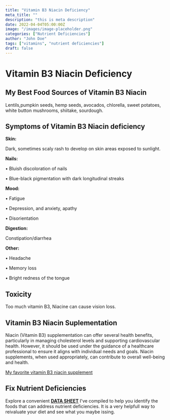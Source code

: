 ```yaml
---
title: "Vitamin B3 Niacin Deficiency"
meta_title: ""
description: "this is meta description"
date: 2022-04-04T05:00:00Z
image: "/images/image-placeholder.png"
categories: ["Nutrient Deficiencies"]
author: "John Doe"
tags: ["vitamins", "nutrient deficiencies"]
draft: false
---
```

  <h1>Vitamin B3 Niacin Deficiency</h1>
            <h2>My Best Food Sources of Vitamin B3 Niacin</h2>
          <p>
          Lentils,pumpkin seeds, hemp seeds, avocados, chlorella, sweet potatoes, white button mushrooms, shiitake, sourdough.</p>
<h2>Symptoms of Vitamin B3 Niacin deficiency</h2>
<p><b>Skin:</b></p> <p>Dark, sometimes scaly rash to develop on skin areas exposed to sunlight.</p>
<p><b>Nails:</b> </p><p>&bull; Bluish discoloration of nails</p><p>&bull; Blue-black pigmentation with dark longitudinal streaks</p>
 <p><b>Mood:</b></p> <p>&bull; Fatigue</p> <p>&bull; Depression, and anxiety, apathy</p><p>&bull; Disorientation</p>
 <p><b>Digestion:</b></p><p> Constipation/diarrhea</p>
<p><b>Other:</b></p>
<p>&bull; Headache</p> <p>&bull; Memory loss</p><p>&bull; Bright redness of the tongue
</p>
<h2>Toxicity</h2><p>Too much vitamin B3, Niacine can cause vision loss.</p>
<h2>Vitamin B3 Niacin Suplementation</h2>
  <p> Niacin (Vitamin B3) supplementation can offer several health benefits, particularly in managing cholesterol levels and supporting cardiovascular health. However, it should be used under the guidance of a healthcare professional to ensure it aligns with individual needs and goals. Niacin supplements, when used appropriately, can contribute to overall well-being and health.</p>
<p><a target="_blank" href="https://www.amazon.com/Organic-Vitamin-Complex-Liquid-Absorption/dp/B08221NY2L/ref=sr_1_5?crid=6HHLNQZP0MTM&amp;keywords=b+complex+supplement+dropper&amp;qid=1695565572&amp;sprefix=b+complex+suplement+dropper%252Caps%252C124&amp;sr=8-5&_encoding=UTF8&tag=irinawink-20&linkCode=ur2&linkId=6e48555be39a9ec6d2574b077c905c5a&camp=1789&creative=9325">My favorite vitamin B3 niacin supplement</a></p>
<h2>Fix Nutrient Deficiencies</h2><p>Explore a convenient <a title="fix nutritional deficiencies with a data sheet" href="../nutrients-in-healthy-foods.html"  target="_blank"><b>DATA SHEET</b></a> I've compiled to help you identify the foods that can address nutrient deficiencies. It is a very helpfull way to reivaluate your diet and see what you maybe issing.</p>